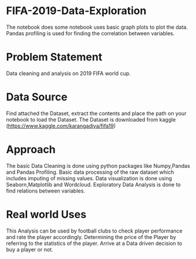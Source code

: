 # FIFA-2019-Data-Exploration


The notebook does some 
notebook uses basic graph plots to plot the data.
Pandas profiling is used for finding the correlation between variables.
# Problem Statement
Data cleaning and analysis on 2019 FIFA world cup.
# Data Source
Find attached the Dataset, extract the contents and place the path on your notebook to load the Dataset. The Dataset is downloaded from kaggle (https://www.kaggle.com/karangadiya/fifa19)

# Approach
The basic Data Cleaning is done using python packages like Numpy,Pandas and Pandas Profiling.
Basic data processing of the raw dataset which includes imputing of missing values.
Data visualization is done using Seaborn,Matplotlib and Wordcloud. Exploratory Data Analysis is done to find relations between variables.

# Real world Uses
This Analysis can be used by football clubs to check player performance and rate the player accordingly.
Determining the price of the Player by referring to the statistics of the player.
Arrive at a Data driven decision to buy a player or not.
